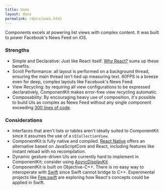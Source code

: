 ```yaml
---
title: Uses
layout: docs
permalink: /docs/uses.html
---
```


Components excels at powering list views with complex content. It was built to power Facebook's News Feed on iOS.

### Strengths

- Simple and Declarative: Just like React itself. [Why React?](http://facebook.github.io/react/docs/why-react.html) sums up these benefits.
- Scroll Performance: all layout is performed on a background thread, ensuring the main thread isn't tied up measuring text. 60FPS is a breeze even for deep, complex layouts like Facebook's News Feed.
- View Recycling: by requiring all view configurations to be expressed declaratively, ComponentKit makes error-free view recycling automatic.
- Composability: By encouraging heavy use of composition, it's possible to build UIs as complex as News Feed without any single component exceeding [300 lines of code](under-300-lines.html).

### Considerations

- Interfaces that aren't lists or tables aren't ideally suited to ComponentKit since it assumes the use of a `UICollectionView`.
- ComponentKit is fully native and compiled. [React Native](https://github.com/facebook/react-native) offers an alternative based on JavaScriptCore and React, including features like instant reload with no recompilation.
- Dynamic gesture-driven UIs are currently  hard to implement in ComponentKit; consider&nbsp;using&nbsp;[AsyncDisplayKit](http://asyncdisplaykit.org).
- ComponentKit is built on Objective-C++. There is no easy way to interoperate with [Swift](https://developer.apple.com/swift/) since Swift cannot bridge to C++. Experimental projects like [Few.swift](https://github.com/joshaber/Few.swift) are exploring how React's concepts could be applied in Swift.
